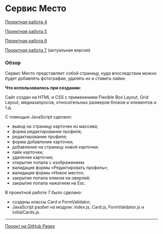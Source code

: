 # Сервис Место
[Проектная работа 4](https://github.com/ProjectOnGitHub/mesto/tree/mesto-4)

[Проектная работа 5](https://github.com/ProjectOnGitHub/mesto/tree/mesto-5)

[Проектная работа 6](https://github.com/ProjectOnGitHub/mesto/tree/mesto-6)

[Проектная работа 7](https://projectongithub.github.io/mesto/)
(актуальная версия)

### Обзор

Сервис Место представляет собой страницу, куда впоследствии можно будет добавлять фотографии, удалять их и ставить лайки.

**Что использовалось при создании:**

Сайт создан на HTML и CSS с применением Flexible Box Layout, Grid Layout, медиазапросов, относительных размеров блоков и элементов и т.д.

C помощью JavaScript сделано:

* вывод на страницу карточек из массива;
* форма редактирование профиля;
* редактирование профиля;
* форма добавление карточки;
* добавление на страницу новой карточки;
* лайк карточки;
* удаление карточки;
* открытие попапа с изображением.
* валидация формы «Редактировать профиль»;
* валидация формы «Новое место»;
* закрытие попапа кликом на оверлей;
* закрытие попапа нажатием на Esc.

В проектной работе 7 было сделано:
* созданы классы Card и FormValidator;
* JavaScript разбит на модули: index.js, Card.js, FormValidator.js и initialCards.js.

---

[Проект на GitHub Pages](https://projectongithub.github.io/mesto/)

